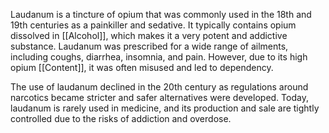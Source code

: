 Laudanum is a tincture of opium that was commonly used in the 18th and 19th centuries as a painkiller and sedative. It typically contains opium dissolved in [[Alcohol]], which makes it a very potent and addictive substance. Laudanum was prescribed for a wide range of ailments, including coughs, diarrhea, insomnia, and pain. However, due to its high opium [[Content]], it was often misused and led to dependency.

The use of laudanum declined in the 20th century as regulations around narcotics became stricter and safer alternatives were developed. Today, laudanum is rarely used in medicine, and its production and sale are tightly controlled due to the risks of addiction and overdose.